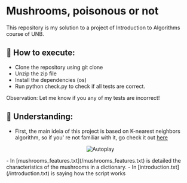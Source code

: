 # Mushrooms, poisonous or not
This repository is my solution to a project of Introduction to Algorithms course of UNB.

## 🚀 How to execute:
- Clone the repository using git clone
- Unzip the zip file
- Install the dependencies (os)
- Run python check.py to check if all tests are correct.

Observation: Let me know if you any of my tests are incorrect!

## 🔎 Understanding:
- First, the main ideia of this project is based on K-nearest neighbors algorithm, so if you' re not familiar with it, go check it out [here](https://en.wikipedia.org/wiki/K-nearest_neighbors_algorithm)
<p align="center">
    <img src="https://aimlsite.files.wordpress.com/2017/10/knn.png?w=1008" alt="Autoplay"/>
</p>
- In [mushrooms_features.txt](/mushrooms_features.txt) is detailed the characteristics of the mushrooms in a dictionary.
- In [introduction.txt](/introduction.txt) is saying how the script works
